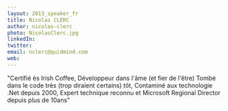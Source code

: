 ```yaml
---
layout: 2013_speaker_fr
title: Nicolas CLERC
author: nicolas-clerc
photo: NicolasClerc.jpg
linkedIn: 
twitter: 
email: nclerc@quidmind.com
web: 
---
```


"Certifié ès Irish Coffee, 
Développeur dans l'âme (et fier de l'être)
Tombé dans le code très (trop diraient certains) tôt, 
Contaminé aux technologie .Net depuis 2000,
Expert technique reconnu et Microsoft Regional Director depuis plus de 10ans"